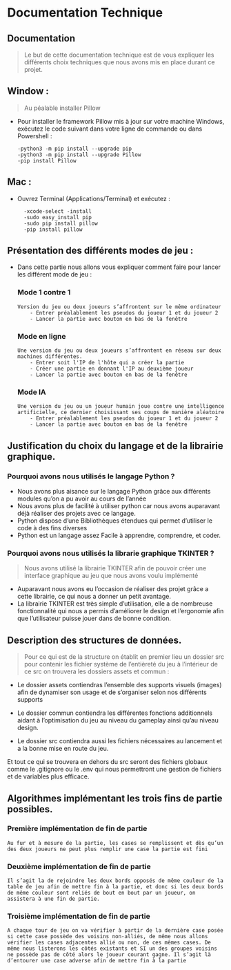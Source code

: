# Documentation Technique

## Documentation

> Le but de cette documentation technique est de vous expliquer les différents choix techniques que nous avons mis en place durant ce projet.

## Window :

> Au péalable installer Pillow

- Pour installer le framework Pillow mis à jour sur votre machine Windows, exécutez le code suivant dans votre ligne de commande ou dans Powershell :

      -python3 -m pip install --upgrade pip
      -python3 -m pip install --upgrade Pillow
      -pip install Pillow

## Mac :

- Ouvrez Terminal (Applications/Terminal) et exécutez :

        -xcode-select -install
        -sudo easy_install pip
        -sudo pip install pillow
        -pip install pillow

## Présentation des différents modes de jeu :

- Dans cette partie nous allons vous expliquer comment faire pour lancer les différent mode de jeu :

  ### Mode 1 contre 1

      Version du jeu ou deux joueurs s’affrontent sur le même ordinateur
          - Entrer préalablement les pseudos du joueur 1 et du joueur 2
          - Lancer la partie avec bouton en bas de la fenêtre

  ### Mode en ligne

      Une version du jeu ou deux joueurs s’affrontent en réseau sur deux machines différentes.
          - Entrer soit l'IP de l'hôte qui a créer la partie
          - Créer une partie en donnant l'IP au deuxième joueur
          - Lancer la partie avec bouton en bas de la fenêtre

  ### Mode IA

      Une version du jeu ou un joueur humain joue contre une intelligence artificielle, ce dernier choisissant ses coups de manière aléatoire
          - Entrer préalablement les pseudos du joueur 1 et du joueur 2
          - Lancer la partie avec bouton en bas de la fenêtre

## Justification du choix du langage et de la librairie graphique.

### Pourquoi avons nous utilisés le langage Python ?

- Nous avons plus aisance sur le langage Python grâce aux différents modules qu’on a pu avoir au cours de l’année
- Nous avons plus de facilité à utiliser python car nous avons auparavant déjà réaliser des projets avec ce langage.
- Python dispose d’une Bibliothèques étendues qui permet d’utiliser le code à des fins diverses
- Python est un langage assez Facile à apprendre, comprendre, et coder.

### Pourquoi avons nous utilisés la librarie graphique TKINTER ?

> Nous avons utilisé la librairie TKINTER afin de pouvoir créer une interface graphique au jeu que nous avons voulu implémenté

- Auparavant nous avons eu l’occasion de réaliser des projet grâce a cette librairie, ce qui nous a donner un petit avantage.
- La librairie TKINTER est très simple d’utilisation, elle a de nombreuse fonctionnalité qui nous a permis d’améliorer le design et l’ergonomie afin que l’utilisateur puisse jouer dans de bonne condition.

## Description des structures de données.

> Pour ce qui est de la structure on établit en premier lieu un dossier src pour contenir les fichier système de l’entièreté du jeu à l’intérieur de ce src on trouvera les dossiers assets et commun :

- Le dossier assets contiendras l’ensemble des supports visuels (images) afin de dynamiser son usage et de s’organiser selon nos différents supports

- Le dossier commun contiendra les différentes fonctions additionnels aidant à l’optimisation du jeu au niveau du gameplay ainsi qu’au niveau design.

- Le dossier src contiendra aussi les fichiers nécessaires au lancement et a la bonne mise en route du jeu.

Et tout ce qui se trouvera en dehors du src seront des fichiers globaux comme le .gitignore ou le .env qui nous permettront une gestion de fichiers et de variables plus efficace.

## Algorithmes implémentant les trois fins de partie possibles.

### Première implémentation de fin de partie

    Au fur et à mesure de la partie, les cases se remplissent et dès qu’un des deux joueurs ne peut plus remplir une case la partie est fini

### Deuxième implémentation de fin de partie

    Il s’agit la de rejoindre les deux bords opposés de même couleur de la table de jeu afin de mettre fin à la partie, et donc si les deux bords de même couleur sont reliés de bout en bout par un joueur, on assistera à une fin de partie.

### Troisième implémentation de fin de partie

    A chaque tour de jeu on va vérifier à partir de la dernière case posée si cette case possède des voisins non-alliés, de même nous allons vérifier les cases adjacentes allié ou non, de ces mêmes cases. De même nous listerons les côtés existants et SI un des groupes voisins ne possède pas de côté alors le joueur courant gagne. Il s’agit là d’entourer une case adverse afin de mettre fin à la partie

